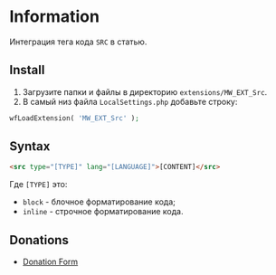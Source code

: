 # Information

Интеграция тега кода `SRC` в статью.

## Install

1. Загрузите папки и файлы в директорию `extensions/MW_EXT_Src`.
2. В самый низ файла `LocalSettings.php` добавьте строку:

```php
wfLoadExtension( 'MW_EXT_Src' );
```

## Syntax

```html
<src type="[TYPE]" lang="[LANGUAGE]">[CONTENT]</src>
```

Где `[TYPE]` это:
- `block` - блочное форматирование кода;
- `inline` - строчное форматирование кода.

## Donations

- [Donation Form](https://donation-form.github.io/)
